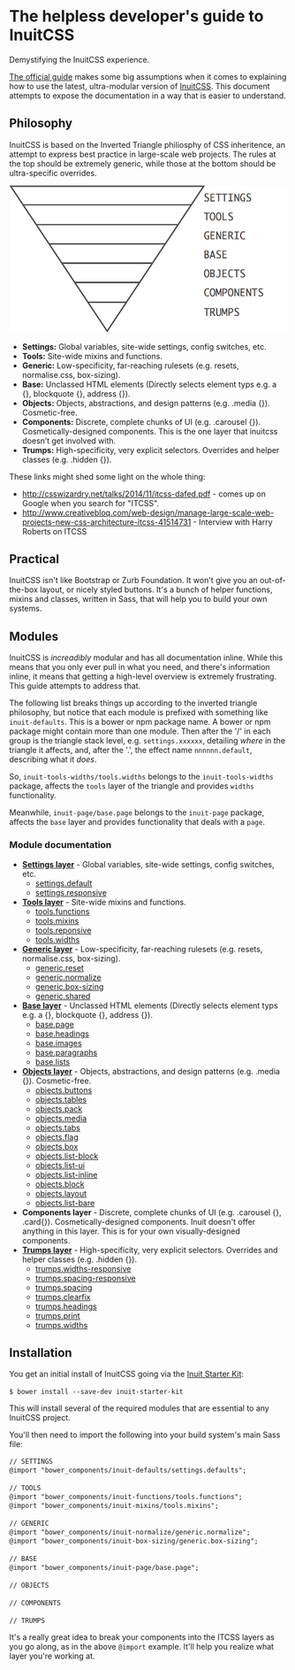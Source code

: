 # The helpless developer's guide to InuitCSS
Demystifying the InuitCSS experience.

[The official guide](https://github.com/inuitcss/getting-started) makes some big assumptions when it comes to explaining how to use the latest, ultra-modular version of [InuitCSS](https://github.com/inuitcss). This document attempts to expose the documentation in a way that is easier to understand.

## Philosophy
InuitCSS is based on the Inverted Triangle philiosphy of CSS inheritence, an attempt to express best practice in large-scale web projects. The rules at the top should be extremely generic, while those at the bottom should be ultra-specific overrides.

![](stack.png)

* **Settings:** Global variables, site-wide settings, config switches, etc.
* **Tools:** Site-wide mixins and functions.
* **Generic:** Low-specificity, far-reaching rulesets (e.g. resets, normalise.css, box-sizing).
* **Base:** Unclassed HTML elements (Directly selects element typs e.g. a {}, blockquote {}, address {}).
* **Objects:** Objects, abstractions, and design patterns (e.g. .media {}). Cosmetic-free.
* **Components:** Discrete, complete chunks of UI (e.g. .carousel {}). Cosmetically-designed components. This is the one layer that inuitcss doesn’t get involved with.
* **Trumps:** High-specificity, very explicit selectors. Overrides and helper classes (e.g. .hidden {}).


These links might shed some light on the whole thing:
* <http://csswizardry.net/talks/2014/11/itcss-dafed.pdf> - comes up on Google when you search for "ITCSS".
* <http://www.creativebloq.com/web-design/manage-large-scale-web-projects-new-css-architecture-itcss-41514731> - Interview with Harry Roberts on ITCSS


## Practical

InuitCSS isn't like Bootstrap or Zurb Foundation. It won't give you an out-of-the-box layout, or nicely styled buttons. It's a bunch of helper functions, mixins and classes, written in Sass, that will help you to build your own systems.


## Modules
InuitCSS is *increadibly* modular and has all documentation inline. While this means that you only ever pull in what you need, and there's information inline, it means that getting a  high-level overview is extremely frustrating. This guide attempts to address that.

The following list breaks things up according to the inverted triangle philosophy, but notice that each module is prefixed with something like `inuit-defaults`. This is a bower or npm package name. A bower or npm package might contain more than one module. Then after the '/' in each group is the triangle stack level, e.g. `settings.xxxxxx`, detailing *where* in the triangle it affects, and, after the '.', the effect name `nnnnnn.default`, describing what it *does*.

So, `inuit-tools-widths/tools.widths` belongs to the `inuit-tools-widths` package, affects the `tools` layer of the triangle and provides `widths` functionality.

Meanwhile, `inuit-page/base.page` belongs to the `inuit-page` package, affects the `base` layer and provides functionality that deals with a `page`.

### Module documentation
* **[Settings layer](settings.md)** - Global variables, site-wide settings, config switches, etc.
    * [settings.default](settings.md#settingsdefault)
    * [settings.responsive](settings.md#settingsresponsive)
* **[Tools layer](tools.md)** - Site-wide mixins and functions.
    * [tools.functions](tools.md#toolsfunctions)
    * [tools.mixins](tools.md#toolsmixins)
    * [tools.reponsive](tools.md#toolsresponsive)
    * [tools.widths](tools.md#toolswidths)
* **[Generic layer](generic.md)** - Low-specificity, far-reaching rulesets (e.g. resets, normalise.css, box-sizing).
    * [generic.reset](generic.md#genericreset)
    * [generic.normalize](generic.md#genericnormalize)
    * [generic.box-sizing](generic.md#genericbox-sizing)
    * [generic.shared](generic.md#genericshared)
* **[Base layer](base.md)** - Unclassed HTML elements (Directly selects element typs e.g. a {}, blockquote {}, address {}).
    * [base.page](base.md#basepage)
    * [base.headings](base.md#baseheadings)
    * [base.images](base.md#baseimages)
    * [base.paragraphs](base.md#baseparagraphs)
    * [base.lists](base.md#baselists)
* **[Objects layer](objects.md)** - Objects, abstractions, and design patterns (e.g. .media {}). Cosmetic-free.
    * [objects.buttons](objects.md#objectsbuttons)
    * [objects.tables](objects.md#objectstables)
    * [objects.pack](objects.md#objectspack)
    * [objects.media](objects.md#objectsmedia)
    * [objects.tabs](objects.md#objectstabs)
    * [objects.flag](objects.md#objectsflag)
    * [objects.box](objects.md#objectsbox)
    * [objects.list-block](objects.md#objectslist-block)
    * [objects.list-ui](objects.md#objectslist-ui)
    * [objects.list-inline](objects.md#objectslist-inline)
    * [objects.block](objects.md#objectsblock)
    * [objects.layout](objects.md#objectslayout)
    * [objects.list-bare](objects.md#objectslistbare)
* **Components layer** - Discrete, complete chunks of UI (e.g. .carousel {}, .card{}). Cosmetically-designed components. Inuit doesn't offer anything in this layer. This is for your own visually-designed components.
* **[Trumps layer](trumps.md)** - High-specificity, very explicit selectors. Overrides and helper classes (e.g. .hidden {}).
    * [trumps.widths-responsive](trumps.md#trumpswidths-responsive)
    * [trumps.spacing-responsive](trumps.md#trumpsspacing-responsive)
    * [trumps.spacing](trumps.md#trumpsspacing)
    * [trumps.clearfix](trumps.md#trumpsclearfix)
    * [trumps.headings](trumps.md#trumpsheadings)
    * [trumps.print](trumps.md#trumpsprint)
    * [trumps.widths](trumps.md#trumpswidths)


## Installation
You get an initial install of InuitCSS going via the [Inuit Starter Kit](https://github.com/inuitcss/starter-kit):

`$ bower install --save-dev inuit-starter-kit`

This will install several of the required modules that are essential to any InuitCSS project.

You'll then need to import the following into your build system's main Sass file:

```
// SETTINGS
@import "bower_components/inuit-defaults/settings.defaults";

// TOOLS
@import "bower_components/inuit-functions/tools.functions";
@import "bower_components/inuit-mixins/tools.mixins";

// GENERIC
@import "bower_components/inuit-normalize/generic.normalize";
@import "bower_components/inuit-box-sizing/generic.box-sizing";

// BASE
@import "bower_components/inuit-page/base.page";

// OBJECTS

// COMPONENTS

// TRUMPS
```

It's a really great idea to break your components into the ITCSS layers as you go along, as in the above `@import` example. It'll help you realize what layer you're working at.
